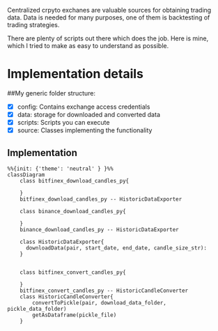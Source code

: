 Centralized crpyto exchanes are valuable sources for obtaining trading data.
Data is needed for many purposes, one of them is backtesting of trading strategies.

There are plenty of scripts out there which does the job. 
Here is mine, which I tried to make as easy to understand as possible.



# Implementation details
##My generic folder structure:
- [x] config: Contains exchange access credentials
- [x] data: storage for downloaded and converted data
- [x] scripts: Scripts you can execute
- [x] source: Classes implementing the functionality

## Implementation
```mermaid
%%{init: {'theme': 'neutral' } }%%
classDiagram
    class bitfinex_download_candles_py{

    }
    bitfinex_download_candles_py -- HistoricDataExporter

    class binance_download_candles_py{

    }
    binance_download_candles_py -- HistoricDataExporter
    
    class HistoricDataExporter{
      downloadData(pair, start_date, end_date, candle_size_str):
    }

    
    class bitfinex_convert_candles_py{

    }
    bitfinex_convert_candles_py -- HistoricCandleConverter
    class HistoricCandleConverter{
        convertToPickle(pair, download_data_folder, pickle_data_folder)
        getAsDataframe(pickle_file)
    }	
```
